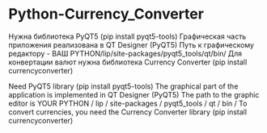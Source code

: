 # Python-Currency_Converter
Нужна библиотека PyQT5 (pip install pyqt5-tools)
Графическая часть приложения реализована в QT Designer (PyQT5)
Путь к графическому редактору - ВАШ PYTHON/lip/site-packages/pyqt5_tools/qt/bin/
Для конвертации валют нужна библиотека Currency Converter (pip install currencyconverter)

Need PyQT5 library (pip install pyqt5-tools)
The graphical part of the application is implemented in QT Designer (PyQT5)
The path to the graphic editor is YOUR PYTHON / lip / site-packages / pyqt5_tools / qt / bin /
To convert currencies, you need the Currency Converter library (pip install currencyconverter) 
